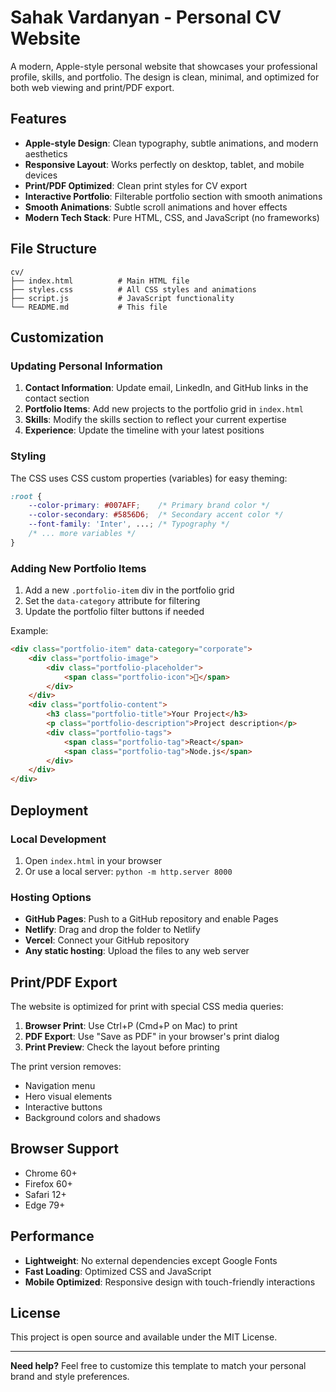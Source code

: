 # Sahak Vardanyan - Personal CV Website

A modern, Apple-style personal website that showcases your professional profile, skills, and portfolio. The design is clean, minimal, and optimized for both web viewing and print/PDF export.

## Features

- **Apple-style Design**: Clean typography, subtle animations, and modern aesthetics
- **Responsive Layout**: Works perfectly on desktop, tablet, and mobile devices
- **Print/PDF Optimized**: Clean print styles for CV export
- **Interactive Portfolio**: Filterable portfolio section with smooth animations
- **Smooth Animations**: Subtle scroll animations and hover effects
- **Modern Tech Stack**: Pure HTML, CSS, and JavaScript (no frameworks)

## File Structure

```
cv/
├── index.html          # Main HTML file
├── styles.css          # All CSS styles and animations
├── script.js           # JavaScript functionality
└── README.md           # This file
```

## Customization

### Updating Personal Information

1. **Contact Information**: Update email, LinkedIn, and GitHub links in the contact section
2. **Portfolio Items**: Add new projects to the portfolio grid in `index.html`
3. **Skills**: Modify the skills section to reflect your current expertise
4. **Experience**: Update the timeline with your latest positions

### Styling

The CSS uses CSS custom properties (variables) for easy theming:

```css
:root {
    --color-primary: #007AFF;    /* Primary brand color */
    --color-secondary: #5856D6;  /* Secondary accent color */
    --font-family: 'Inter', ...; /* Typography */
    /* ... more variables */
}
```

### Adding New Portfolio Items

1. Add a new `.portfolio-item` div in the portfolio grid
2. Set the `data-category` attribute for filtering
3. Update the portfolio filter buttons if needed

Example:
```html
<div class="portfolio-item" data-category="corporate">
    <div class="portfolio-image">
        <div class="portfolio-placeholder">
            <span class="portfolio-icon">🏢</span>
        </div>
    </div>
    <div class="portfolio-content">
        <h3 class="portfolio-title">Your Project</h3>
        <p class="portfolio-description">Project description</p>
        <div class="portfolio-tags">
            <span class="portfolio-tag">React</span>
            <span class="portfolio-tag">Node.js</span>
        </div>
    </div>
</div>
```

## Deployment

### Local Development
1. Open `index.html` in your browser
2. Or use a local server: `python -m http.server 8000`

### Hosting Options
- **GitHub Pages**: Push to a GitHub repository and enable Pages
- **Netlify**: Drag and drop the folder to Netlify
- **Vercel**: Connect your GitHub repository
- **Any static hosting**: Upload the files to any web server

## Print/PDF Export

The website is optimized for print with special CSS media queries:

1. **Browser Print**: Use Ctrl+P (Cmd+P on Mac) to print
2. **PDF Export**: Use "Save as PDF" in your browser's print dialog
3. **Print Preview**: Check the layout before printing

The print version removes:
- Navigation menu
- Hero visual elements
- Interactive buttons
- Background colors and shadows

## Browser Support

- Chrome 60+
- Firefox 60+
- Safari 12+
- Edge 79+

## Performance

- **Lightweight**: No external dependencies except Google Fonts
- **Fast Loading**: Optimized CSS and JavaScript
- **Mobile Optimized**: Responsive design with touch-friendly interactions

## License

This project is open source and available under the MIT License.

---

**Need help?** Feel free to customize this template to match your personal brand and style preferences.
